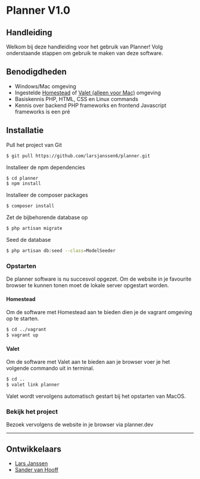 # Planner V1.0

## Handleiding

Welkom bij deze handleiding voor het gebruik van Planner!
Volg onderstaande stappen om gebruik te maken van deze software.

## Benodigdheden

  - Windows/Mac omgeving
  - Ingestelde [Homestead](https://laravel.com/docs/5.5/homestead) of [Valet (alleen voor Mac)](https://laravel.com/docs/5.5/valet) omgeving
  - Basiskennis PHP, HTML, CSS en Linux commands
  - Kennis over backend PHP frameworks en frontend Javascript frameworks is een pré

## Installatie

Pull het project van Git

```sh
$ git pull https://github.com/larsjanssen6/planner.git
```

Installeer de npm dependencies

```sh
$ cd planner
$ npm install
```

Installeer de composer packages
```sh
$ composer install
```

Zet de bijbehorende database op
```sh
$ php artisan migrate
```

Seed de database
```sh
$ php artisan db:seed --class=ModelSeeder
```

### Opstarten

De planner software is nu succesvol opgezet. Om de website in je favourite browser te kunnen tonen moet de lokale server opgestart worden.

#### Homestead
Om de software met Homestead aan te bieden dien je de vagrant omgeving op te starten.

```sh
$ cd ../vagrant
$ vagrant up
```

#### Valet
Om de software met Valet aan te bieden aan je browser voer je het volgende commando uit in terminal.

```sh
$ cd ..
$ valet link planner
```

Valet wordt vervolgens automatisch gestart bij het opstarten van MacOS.

### Bekijk het project
Bezoek vervolgens de website in je browser via planner.dev

---

## Ontwikkelaars
- [Lars Janssen](https://github.com/larsjanssen6)
- [Sander van Hooff](https://github.com/sandervanhooff1997)
